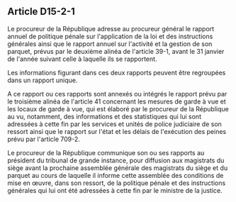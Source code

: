 Article D15-2-1
----
Le procureur de la République adresse au procureur général le rapport annuel de
politique pénale sur l'application de la loi et des instructions générales ainsi
que le rapport annuel sur l'activité et la gestion de son parquet, prévus par le
deuxième alinéa de l'article 39-1, avant le 31 janvier de l'année suivant celle
à laquelle ils se rapportent.

Les informations figurant dans ces deux rapports peuvent être regroupées dans un
rapport unique.

A ce rapport ou ces rapports sont annexés ou intégrés le rapport prévu par le
troisième alinéa de l'article 41 concernant les mesures de garde à vue et les
locaux de garde à vue, qui est élaboré par le procureur de la République au vu,
notamment, des informations et des statistiques qui lui sont adressées à cette
fin par les services et unités de police judiciaire de son ressort ainsi que le
rapport sur l'état et les délais de l'exécution des peines prévu par l'article
709-2.

Le procureur de la République communique son ou ses rapports au président du
tribunal de grande instance, pour diffusion aux magistrats du siège avant la
prochaine assemblée générale des magistrats du siège et du parquet au cours de
laquelle il informe cette assemblée des conditions de mise en œuvre, dans son
ressort, de la politique pénale et des instructions générales qui lui ont été
adressées à cette fin par le ministre de la justice.
